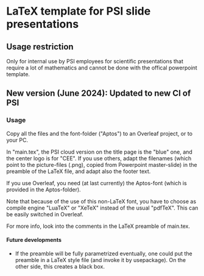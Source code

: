 # LaTeX template for PSI slide presentations

## Usage restriction

Only for internal use by PSI employees for scientific presentations that require a lot of mathematics and cannot be done with the offical powerpoint template.


## New version (June 2024): Updated to new CI of PSI

### Usage

Copy all the files and the font-folder ("Aptos") to an Overleaf project, or to your PC.

In "main.tex", the PSI cloud version on the title page is the "blue" one, and the center logo is for "CEE". If you use others, adapt the filenames (which point to the picture-files (.png), copied from Powerpoint master-slide) in the preamble of the LaTeX file, and adapt also the footer text.

If you use Overleaf, you need (at last currently) the Aptos-font (which is provided in the Aptos-folder). 

Note that because of the use of this non-LaTeX font, you have to choose as compile engine "LuaTeX" or "XeTeX" instead of the usual "pdfTeX". This can be easily switched in Overleaf.

For more info, look into the comments in the LaTeX preamble of main.tex.

#### Future developments

* If the preamble will be fully parametrized eventually, one could put the preamble in a LaTeX style file (and invoke it by usepackage). On the other side, this creates a black box.  
